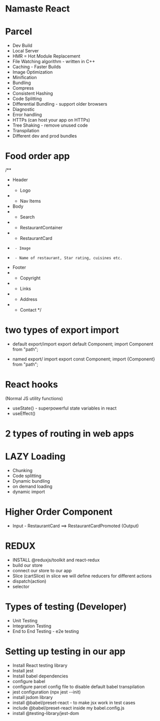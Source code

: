 # Namaste React

# Parcel
- Dev Build
- Local Server
- HMR = Hot Module Replacement
- File Watching algorithm - written in C++
- Caching - Faster Builds
- Image Optimization
- Minification
- Bundling
- Compress
- Consistent Hashing
- Code Splitting
- Differential Bundling - support older browsers
- Diagnostic
- Error handling
- HTTPs (can host your app on HTTPs)
- Tree Shaking - remove unused code
- Transpilation
- Different dev and prod bundles

# Food order app

/**
 * Header 
 * - Logo
 * - Nav Items
 * Body
 * - Search
 * - RestaurantContainer
 *   - RestaurantCard
 *      - Image
 *      - Name of restaurant, Star rating, cuisines etc.
 * Footer
 * - Copyright
 * - Links
 * - Address
 * - Contact
 */

 # two types of export import 

 - default export/import
 export default Component;
 import Component from "path";

- named export/ import
export const Component;
import {Component} from "path";

# React hooks
(Normal JS utility functions)
- useState() - superpowerful state variables in react
- useEffect()

# 2 types of routing in web apps

# LAZY Loading
- Chunking
- Code splitting
- Dynamic bundling
- on demand loading
- dynamic import

# Higher Order Component
- Input - RestaurantCard ==> RestaurantCardPromoted (Output)

# REDUX
- INSTALL @reduxjs/toolkit and react-redux
- build our store
- connect our store to our app
- Slice (cartSlice) in slice we will define reducers for different actions
- dispatch(action)
- selector

# Types of testing (Developer)
- Unit Testing
- Integration Testing
- End to End Testing - e2e testing

# Setting up testing in our app
- Install React testing library
- Install jest
- Install babel dependencies
- configure babel
- configure parcel config file to disable default babel transpilation
- jest configuration (npx jest --init)
- install jsdom library
- install @babel/preset-react - to make jsx work in test cases
- include @babel/preset-react inside my babel.config.js
- install @testing-library/jest-dom